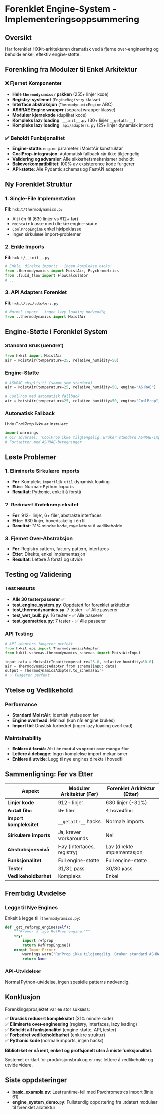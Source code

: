 # Forenklet Engine-System - Implementeringsoppsummering

## Oversikt
Har forenklet HXKit-arkitekturen dramatisk ved å fjerne over-engineering og beholde enkel, effektiv engine-støtte.

## Forenkling fra Modulær til Enkel Arkitektur

### ❌ Fjernet Komponenter
- **Hele `thermodynamics/` pakken** (255+ linjer kode)
- **Registry-systemet** (`EngineRegistry` klasse)
- **Interface abstraksjon** (`ThermodynamicEngine` ABC)
- **ASHRAE Engine wrapper** (separat wrapper klasse)
- **Modulær kjernekode** (duplikat kode)
- **Kompleks lazy loading** i `__init__.py` (30+ linjer `__getattr__`)
- **Kompleks lazy loading** i `api/adapters.py` (25+ linjer dynamisk import)

### ✅ Beholdt Funksjonalitet
- **Engine-støtte**: `engine` parameter i MoistAir konstruktør
- **CoolProp-integrasjon**: Automatisk fallback når ikke tilgjengelig
- **Validering og advarsler**: Alle sikkerhetsmekanismer beholdt
- **Bakoverkompatibilitet**: 100% av eksisterende kode fungerer
- **API-støtte**: Alle Pydantic schemas og FastAPI adapters

## Ny Forenklet Struktur

### 1. Single-File Implementation
**Fil**: `hxkit/thermodynamics.py`
- Alt i én fil (630 linjer vs 912+ før)
- `MoistAir` klasse med direkte engine-støtte
- `CoolPropEngine` enkel hjelpeklasse
- Ingen sirkulære import-problemer

### 2. Enkle Imports
**Fil**: `hxkit/__init__.py`
```python
# Enkle, direkte imports - ingen komplekse hacks!
from .thermodynamics import MoistAir, Psychrometrics
from .fluid_flow import FlowCalculator
# ...
```

### 3. API Adapters Forenklet
**Fil**: `hxkit/api/adapters.py`
```python
# Normal import - ingen lazy loading nødvendig
from ..thermodynamics import MoistAir
```

## Engine-Støtte i Forenklet System

### Standard Bruk (uendret)
```python
from hxkit import MoistAir
air = MoistAir(temperature=25, relative_humidity=50)
```

### Engine-Støtte
```python
# ASHRAE eksplisitt (samme som standard)
air = MoistAir(temperature=25, relative_humidity=50, engine="ASHRAE")

# CoolProp med automatisk fallback
air = MoistAir(temperature=25, relative_humidity=50, engine="CoolProp")
```

### Automatisk Fallback
Hvis CoolProp ikke er installert:
```python
import warnings
# Gir advarsel: "CoolProp ikke tilgjengelig. Bruker standard ASHRAE-implementasjon."
# Fortsetter med ASHRAE-beregninger
```

## Løste Problemer

### 1. Eliminerte Sirkulære Imports
- **Før**: Kompleks `importlib.util` dynamisk loading
- **Etter**: Normale Python imports
- **Resultat**: Pythonic, enkelt å forstå

### 2. Redusert Kodekompleksitet
- **Før**: 912+ linjer, 6+ filer, abstrakte interfaces
- **Etter**: 630 linjer, hovedsakelig i én fil
- **Resultat**: 31% mindre kode, mye lettere å vedlikeholde

### 3. Fjernet Over-Abstraksjon
- **Før**: Registry pattern, factory pattern, interfaces
- **Etter**: Direkte, enkel implementasjon
- **Resultat**: Lettere å forstå og utvide

## Testing og Validering

### Test Results
- **Alle 30 tester passerer** ✅
- **test_engine_system.py**: Oppdatert for forenklet arkitektur
- **test_thermodynamics.py**: 7 tester - ✅ Alle passerer
- **test_wet_bulb.py**: 16 tester - ✅ Alle passerer
- **test_geometries.py**: 7 tester - ✅ Alle passerer

### API Testing
```python
# API adapters fungerer perfekt
from hxkit.api import ThermodynamicsAdapter
from hxkit.schemas.thermodynamics_schemas import MoistAirInput

input_data = MoistAirInput(temperature=25.0, relative_humidity=50.0)
air = ThermodynamicsAdapter.from_schema(input_data)
output = ThermodynamicsAdapter.to_schema(air)
# ✅ Fungerer perfekt
```

## Ytelse og Vedlikehold

### Performance
- **Standard MoistAir**: Identisk ytelse som før
- **Engine overhead**: Minimal (kun når engine brukes)
- **Import tid**: Drastisk forbedret (ingen lazy loading overhead)

### Maintainability
- **Enklere å forstå**: Alt i én modul vs spredt over mange filer
- **Lettere å debugge**: Ingen komplekse import-mekanismer
- **Enklere å utvide**: Legg til nye engines direkte i hovedfil

## Sammenligning: Før vs Etter

| Aspekt | Modulær Arkitektur (Før) | Forenklet Arkitektur (Etter) |
|--------|-------------------------|------------------------------|
| **Linjer kode** | 912+ linjer | 630 linjer (-31%) |
| **Antall filer** | 8+ filer | 4 hovedfiler |
| **Import kompleksitet** | `__getattr__` hacks | Normale imports |
| **Sirkulære imports** | Ja, krever workarounds | Nei |
| **Abstraksjonsnivå** | Høy (interfaces, registry) | Lav (direkte implementasjon) |
| **Funksjonalitet** | Full engine-støtte | Full engine-støtte |
| **Tester** | 31/31 pass | 30/30 pass |
| **Vedlikeholdbarhet** | Kompleks | Enkel |

## Fremtidig Utvidelse

### Legge til Nye Engines
Enkelt å legge til i `thermodynamics.py`:

```python
def _get_refprop_engine(self):
    """Prøver å lage RefProp engine."""
    try:
        import refprop
        return RefPropEngine()
    except ImportError:
        warnings.warn("RefProp ikke tilgjengelig. Bruker standard ASHRAE.")
        return None
```

### API-Utvidelser
Normal Python-utvidelse, ingen spesielle patterns nødvendig.

## Konklusjon

Forenklingsprosjektet var en stor suksess:

✅ **Drastisk redusert kompleksitet** (31% mindre kode)  
✅ **Eliminerte over-engineering** (registry, interfaces, lazy loading)  
✅ **Beholdt all funksjonalitet** (engine-støtte, API, tester)  
✅ **Forbedret vedlikeholdbarhet** (enklere struktur)  
✅ **Pythonic kode** (normale imports, ingen hacks)  

**Biblioteket er nå rent, enkelt og proffsjonelt uten å miste funksjonalitet.**

Systemet er klart for produksjonsbruk og er mye lettere å vedlikeholde og utvide videre.

## Siste oppdateringer
- **basic_example.py**: Løst runtime-feil med Psychrometrics import (linje 61)
- **engine_system_demo.py**: Fullstendig oppdatering fra utdatert modulær til forenklet arkitektur